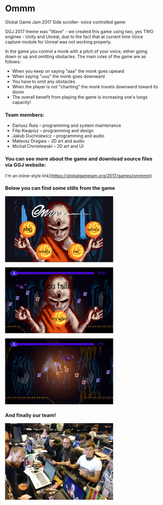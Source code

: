 Ommm
=====
Global Game Jam 2017 Side scroller- voice controlled game

GGJ 2017 theme was "Wave" - we created this game using *two*, yes TWO engines - Unity and Unreal, due to the fact that at current time Voice capture module for Unreal was not working properly.


In the game you control a monk with a pitch of your voice, either going down or up and omitting obstacles.
The main rules of the game are as follows:
* When you keep on saying "aaa" the monk goes upward
* When saying "uuu" the monk goes downward
* You have to omit any obstacles
* When the player is not "chanting" the monk travels downward toward its doom
* The overall benefit from playing the game is increasing one's lungs capacity!


### Team members:
* Dariusz Ruta – programming and system maintenance
* Filip Kwapisz – programming and design 
* Jakub Duchniewicz – programming and audio
* Mateusz Dragwa – 2D art and audio
* Michał Chmielewski – 2D art and UI

### You can see more about the game and download source files via GGJ website:
I'm an inline-style link](https://globalgamejam.org/2017/games/ommmm)


### Below you can find some stills from the game

![alt text](https://github.com/JDuchniewicz/Ommm/blob/master/omm1.png "Main")

![alt text](https://github.com/JDuchniewicz/Ommm/blob/master/omm2.png "Game")

![alt text](https://github.com/JDuchniewicz/Ommm/blob/master/omm3.png "Game 2")

### And finally our team!
![alt text](https://github.com/JDuchniewicz/Ommm/blob/master/teamomm.jpg "Team")

